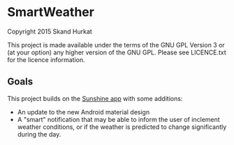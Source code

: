 SmartWeather
============

Copyright 2015 Skand Hurkat

This project is made available under the terms of the GNU GPL Version 3
or (at your option) any higher version of the GNU GPL. Please see
LICENCE.txt for the licence information.

Goals
-----

This project builds on the [Sunshine
app](https://www.github.com/udacity/Sunshine) with some additions:

- An update to the new Android material design
- A "smart" notification that may be able to inform the user of
  inclement weather conditions, or if the weather is predicted to change
  significantly during the day.
